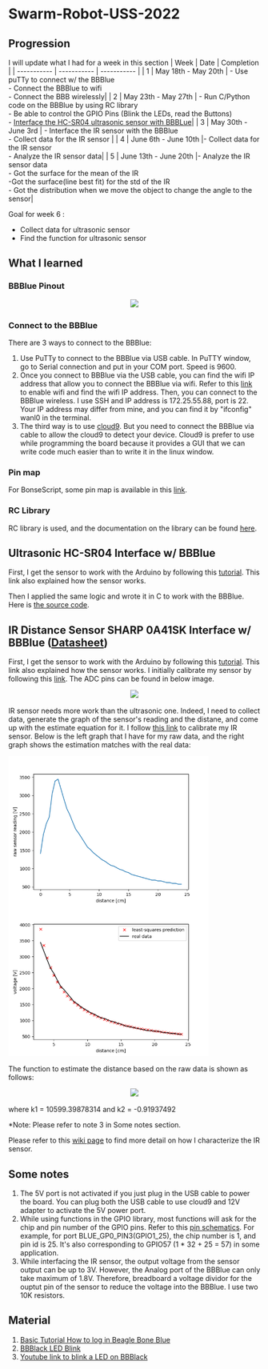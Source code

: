 # Swarm-Robot-USS-2022

## Progression
I will update what I had for a week in this section
|   Week      | Date        | Completion  |
| ----------- | ----------- | ----------- |
|     1       | May 18th - May 20th   | - Use puTTy to connect w/ the BBBlue <br/> - Connect the BBBlue to wifi <br/> - Connect the BBB wirelessly|
|     2       | May 23th - May 27th   | - Run C/Python code on the BBBlue by using RC library <br/> - Be able to control the GPIO Pins (Blink the LEDs, read the Buttons) <br> - [Interface the HC-SR04 ultrasonic sensor with BBBLue](https://github.com/ptyn7600/Swarm-Robot-USS-2022/tree/main/ultrasonic_RC_Nhu)|
|     3       | May 30th - June 3rd   | - Interface the IR sensor with the BBBlue <br/> - Collect data for the IR sensor |
|     4       | June 6th - June 10th    |- Collect data for the IR sensor <br/> - Analyze the IR sensor data|
|     5       | June 13th - June 20th    |- Analyze the IR sensor data <br> - Got the surface for the mean of the IR<br/>-Got the surface(line best fit) for the std of the IR <br/> - Got the distribution when we move the object to change the angle to the sensor|

Goal for week 6 :
- Collect data for ultrasonic sensor
- Find the function for ultrasonic sensor

## What I learned

### BBBlue Pinout

<p align = "center">
<img src = "https://user-images.githubusercontent.com/92234542/169590214-6d848bc9-e1a7-4a60-bb77-7550e176be5a.jpg" height="300">
<p/>

### Connect to the BBBlue 

There are 3 ways to connect to the BBBlue:
1. Use PuTTy to connect to the BBBlue via USB cable. In PuTTY window, go to Serial connection and put in your COM port. Speed is 9600.
2. Once you connect to BBBlue via the USB cable, you can find the wifi IP address that allow you to connect the BBBlue via wifi. Refer to this [link](https://static.packt-cdn.com/downloads/BeagleBoneRoboticProjectsSecondEdition_ColorImages.pdf) to enable wifi and find the wifi IP address. Then, you can connect to the BBBlue wireless. I use SSH and IP address is 172.25.55.88, port is 22. Your IP address may differ from mine, and you can find it by "ifconfig" wanl0 in the terminal.
3. The third way is to use [cloud9](https://beagleboard.org/support/bone101). But you need to connect the BBBlue via cable to allow the cloud9 to detect your device. Cloud9 is prefer to use while programming the board because it provides a GUI that we can write code much easier than to write it in the linux window.

### Pin map
For BonseScript,  some pin map is available in this [link](https://groups.google.com/g/beagleboard/c/xE-ntPE-jnI).

### RC Library
RC library is used, and the documentation on the library can be found [here](http://strawsondesign.com/docs/librobotcontrol/).

## Ultrasonic HC-SR04 Interface w/ BBBlue

First, I get the sensor to work with the Arduino by following this [tutorial](https://create.arduino.cc/projecthub/abdularbi17/ultrasonic-sensor-hc-sr04-with-arduino-tutorial-327ff6). This link also explained how the sensor works.

Then I applied the same logic and wrote it in C to work with the BBBlue. Here is [the source code](https://github.com/ptyn7600/Swarm-Robot-USS-2022/tree/main/ultrasonic_RC_Nhu).

## IR Distance Sensor SHARP 0A41SK Interface w/ BBBlue ([Datasheet](https://www.pololu.com/file/0J713/GP2Y0A41SK0F.pdf))

First, I get the sensor to work with the Arduino by following this [tutorial]([https://create.arduino.cc/projecthub/abdularbi17/ultrasonic-sensor-hc-sr04-with-arduino-tutorial-327ff6](https://create.arduino.cc/projecthub/jenniferchen/distance-measuring-sensor-900520)). This link also explained how the sensor works. I initially calibrate my sensor by following this [link](https://aleksandarhaber.com/noise-reduction-and-calibration-of-distance-sensors-sharp-infrared-sensors/).
The ADC pins can be found in below image.
<p align = "center">
<img src = "https://user-images.githubusercontent.com/92234542/170564906-142d1ee4-2e32-400f-a749-13df2335e59c.png" height="300">
<p/>

IR sensor needs more work than the ultrasonic one. Indeed, I need to collect data, generate the graph of the sensor's reading and the distane, and come up with the estimate equation for it. I follow [this link](https://aleksandarhaber.com/noise-reduction-and-calibration-of-distance-sensors-sharp-infrared-sensors/) to calibrate my IR sensor. Below is the left graph that I have for my raw data, and the right graph shows the estimation matches with the real data:

<img src = "https://github.com/ptyn7600/Swarm-Robot-USS-2022/blob/main/raw_data_graph.png" width="400" height="300" align="left">

<img src = "https://github.com/ptyn7600/Swarm-Robot-USS-2022/blob/main/estimate_graph_IR.png" width="400" height="300">

The function to estimate the distance based on the raw data is shown as follows:
<p align = "center">
<img src = "https://latex.codecogs.com/png.image?\dpi{110}\bg{white}d&space;=&space;(\frac{rawData}{k_1})^{\frac{1}{k_2}}">
<p/>
where k1 = 10599.39878314 and k2 = -0.91937492

*Note: Please refer to note 3 in Some notes section.

Please refer to this [wiki page](https://github.com/ptyn7600/Swarm-Robot-USS-2022/wiki/IR---Angle-of-the-Object-Characterization) to find more detail on how I characterize the IR sensor.

## Some notes 
1. The 5V port is not activated if you just plug in the USB cable to power the board. You can plug both the USB cable to use cloud9 and 12V adapter to activate the 5V power port. 
2. While using functions in the GPIO library, most functions will ask for the chip and pin number of the GPIO pins. Refer to this [pin schematics](https://user-images.githubusercontent.com/92234542/169590214-6d848bc9-e1a7-4a60-bb77-7550e176be5a.jpg). For example, for port BLUE_GP0_PIN3(GPIO1_25), the chip number is 1, and pin id is 25. It's also corresponding to GPIO57 (1 * 32 + 25 = 57) in some application.
3. While interfacing the IR sensor, the output voltage from the sensor output can be up to 3V. However, the Analog port of the BBBlue can only take maximum of 1.8V. Therefore, breadboard a voltage dividor for the ouptut pin of the sensor to reduce the voltage into the BBBlue. I use two 10K resistors.  


## Material
1. [Basic Tutorial How to log in Beagle Bone Blue](https://static.packt-cdn.com/downloads/BeagleBoneRoboticProjectsSecondEdition_ColorImages.pdf)
2. [BBBlack LED Blink](http://derekmolloy.ie/beaglebone-controlling-the-on-board-leds-using-c/)
3. [Youtube link to blink a LED on BBBlack](https://www.youtube.com/watch?v=pJWcRPcqk3g)
